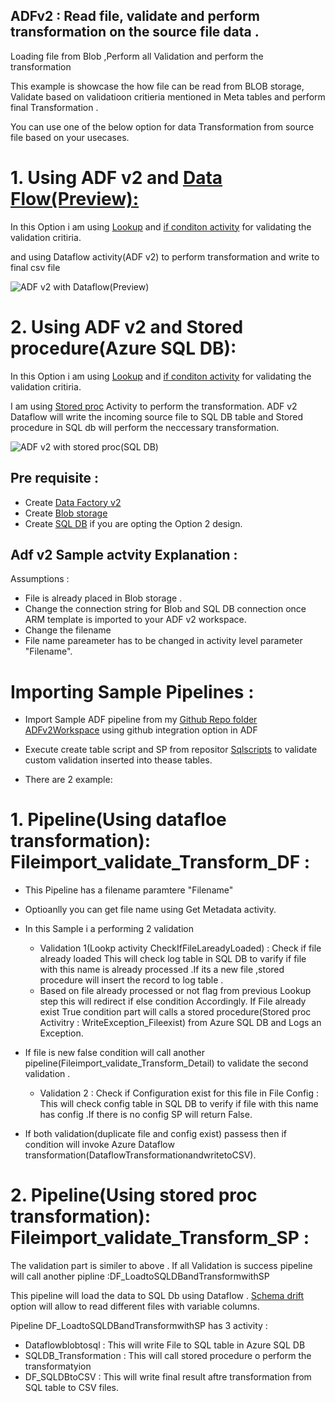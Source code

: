 ## ADFv2 : Read file, validate and perform transformation on the source file data .
Loading file from Blob ,Perform all Validation and perform the transformation

This example is showcase the how file can be read from BLOB storage, Validate based on validatioon critieria mentioned in Meta tables and perform final Transformation .

You can use one of the below option for data Transformation from source file based on your usecases.

# 1. Using ADF v2 and [Data Flow(Preview):](https://docs.microsoft.com/en-us/azure/data-factory/concepts-data-flow-overview) 

In this Option i am using [Lookup](https://docs.microsoft.com/en-us/azure/data-factory/control-flow-lookup-activity) and [if conditon activity](https://docs.microsoft.com/en-us/azure/data-factory/control-flow-if-condition-activity) for validating the validation critiria.

and using Dataflow activity(ADF v2) to perform transformation and write to final csv file

![ADF v2 with Dataflow(Preview)](https://github.com/nikris87/ADFv2FileloadandTransformation/blob/master/ADFv2Dataflow.PNG)


# 2. Using ADF v2 and Stored procedure(Azure SQL DB):
In this Option i am using [Lookup](https://docs.microsoft.com/en-us/azure/data-factory/control-flow-lookup-activity) and [if conditon activity](https://docs.microsoft.com/en-us/azure/data-factory/control-flow-if-condition-activity) for validating the validation critiria.

I am using [Stored proc](https://docs.microsoft.com/en-us/azure/data-factory/transform-data-using-stored-procedure) Activity to perform the transformation. ADF v2 Dataflow will write the incoming source file to SQL DB table and Stored procedure in SQL db will perform the neccessary transformation.

![ADF v2 with stored proc(SQL DB)](https://github.com/nikris87/ADFv2FileloadandTransformation/blob/master/ADFv2Storedproc.PNG)



## Pre requisite :
* Create [Data Factory v2](https://docs.microsoft.com/en-us/azure/data-factory/quickstart-create-data-factory-portal#create-a-data-factory)
* Create [Blob storage](https://docs.microsoft.com/en-us/azure/data-factory/quickstart-create-data-factory-portal#azure-storage-account)   
* Create [SQL DB](https://docs.microsoft.com/en-us/azure/sql-database/sql-database-single-database-get-started) if you are opting the Option 2 design. 


## Adf v2 Sample actvity Explanation :
Assumptions : 
 * File is already placed in Blob storage .
 * Change the connection string for Blob and SQL DB connection once ARM template is imported to your ADF v2 workspace.
 * Change the filename 
 * File name pareameter has to be changed  in activity level parameter "Filename".
 
 # Importing Sample Pipelines :
 * Import Sample ADF pipeline from my  [Github Repo folder ADFv2Workspace](https://github.com/nikris87/ADFv2FileloadandTransformation/tree/master/ADFv2Workspace) using github integration option in ADF 
 
 * Execute create table script and SP from repositor [Sqlscripts](https://github.com/nikris87/ADFv2FileloadandTransformation/tree/master/Sqlscripts) to validate custom validation inserted into thease tables.
 
 * There are 2 example:
 # 1. Pipeline(Using datafloe transformation): Fileimport_validate_Transform_DF  :
 * This Pipeline has a filename paramtere "Filename"
 * Optioanlly you can get file name using Get Metadata activity.
 * In this Sample i a performing 2 validation
   * Validation 1(Lookp activity CheckIfFileLareadyLoaded) : Check if file already loaded 
     This will check log table in SQL DB to varify if file with this name is already processed .If its a new file ,stored procedure will      insert the record to log table .
   * Based on file already processed or not flag from previous Lookup step this will redirect if else condition Accordingly.
     If File already exist True condition part will calls a stored procedure(Stored proc Activitry : WriteException_Fileexist) from          Azure SQL DB and Logs an Exception.

  * If file is new false condition will call another pipeline(Fileimport_validate_Transform_Detail) to validate the second validation .
     * Validation 2 : Check if Configuration exist for this file in File Config :
       This will check config table in SQL DB to verify if file with this name has config .If there is no config SP will return False.
  * If both validation(duplicate file and config exist) passess then if condition will invoke Azure Dataflow    transformation(DataflowTransformationandwritetoCSV).

# 2. Pipeline(Using stored proc transformation): Fileimport_validate_Transform_SP  :

The validation part is similer to above . If all Validation is success pipeline will call another pipline :DF_LoadtoSQLDBandTransformwithSP

This pipeline will load the data to SQL Db using Dataflow . [Schema drift](https://docs.microsoft.com/en-us/azure/data-factory/concepts-data-flow-schema-drift) option will allow to read different  files with variable columns.

Pipeline DF_LoadtoSQLDBandTransformwithSP has 3 activity :
* Dataflowblobtosql : This will write File to SQL table in Azure SQL DB
* SQLDB_Transformation : This will call stored procedure o perform the transformatyion
* DF_SQLDBtoCSV : This will write final result aftre transformation from SQL table to CSV files.


